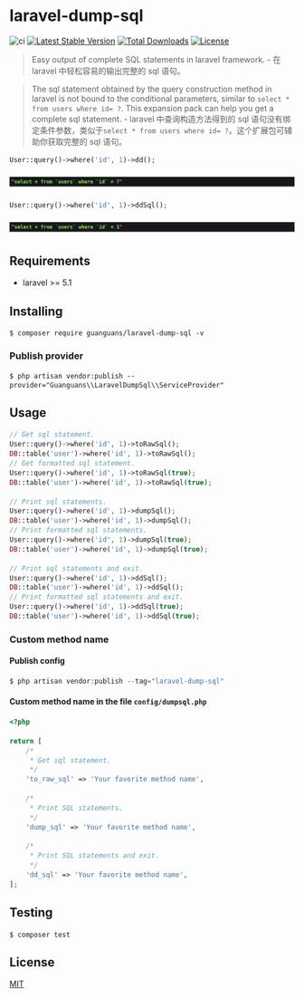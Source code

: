 # laravel-dump-sql

![ci](https://github.com/guanguans/laravel-dump-sql/workflows/ci/badge.svg)
[![Latest Stable Version](https://poser.pugx.org/guanguans/laravel-dump-sql/v)](//packagist.org/packages/guanguans/laravel-dump-sql)
[![Total Downloads](https://poser.pugx.org/guanguans/laravel-dump-sql/downloads)](//packagist.org/packages/guanguans/laravel-dump-sql)
[![License](https://poser.pugx.org/guanguans/laravel-dump-sql/license)](//packagist.org/packages/guanguans/laravel-dump-sql)

> Easy output of complete SQL statements in laravel framework. - 在 laravel 中轻松容易的输出完整的 sql 语句。

> The sql statement obtained by the query construction method in laravel is not bound to the conditional parameters, similar to `select * from users where id= ?`. This expansion pack can help you get a complete sql statement. - laravel 中查询构造方法得到的 sql 语句没有绑定条件参数，类似于`select * from users where id= ?`。这个扩展包可辅助你获取完整的 sql 语句。

```php
User::query()->where('id', 1)->dd();
```

![](docs/dd.png)

```php
User::query()->where('id', 1)->ddSql();
```

![](docs/ddSql.png)

## Requirements

* laravel >= 5.1

## Installing

```shell
$ composer require guanguans/laravel-dump-sql -v
```

### Publish provider

```shell
$ php artisan vendor:publish --provider="Guanguans\\LaravelDumpSql\\ServiceProvider"
```

## Usage

```php
// Get sql statement.
User::query()->where('id', 1)->toRawSql();
DB::table('user')->where('id', 1)->toRawSql();
// Get formatted sql statement.
User::query()->where('id', 1)->toRawSql(true);
DB::table('user')->where('id', 1)->toRawSql(true);

// Print sql statements.
User::query()->where('id', 1)->dumpSql();
DB::table('user')->where('id', 1)->dumpSql();
// Print formatted sql statements.
User::query()->where('id', 1)->dumpSql(true);
DB::table('user')->where('id', 1)->dumpSql(true);

// Print sql statements and exit.
User::query()->where('id', 1)->ddSql();
DB::table('user')->where('id', 1)->ddSql();
// Print formatted sql statements and exit.
User::query()->where('id', 1)->ddSql(true);
DB::table('user')->where('id', 1)->ddSql(true);
```

### Custom method name

#### Publish config

```php
$ php artisan vendor:publish --tag="laravel-dump-sql"
```

#### Custom method name in the file `config/dumpsql.php`

```php
<?php

return [
    /*
     * Get sql statement.
     */
    'to_raw_sql' => 'Your favorite method name',

    /*
     * Print SQL statements.
     */
    'dump_sql' => 'Your favorite method name',

    /*
     * Print SQL statements and exit.
     */
    'dd_sql' => 'Your favorite method name',
];
```

## Testing

```shell
$ composer test
```

## License

[MIT](LICENSE)
